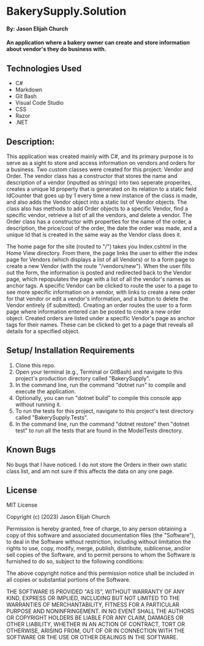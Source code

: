 #  BakerySupply.Solution

#### By: Jason Elijah Church

#### An application where a bakery owner can create and store information about vendor's they do business with.  

## Technologies Used
* C#
* Markdown
* Git Bash
* Visual Code Studio
* CSS
* Razor
* .NET

## Description:
This application was created mainly with C#, and its primary purpose is to serve as a sight to store and access information on vendors and orders for a business. Two custom classes were created for this project: Vendor and Order. The vendor class has a constructor that stores the name and description of a vendor (inputted as strings) into two seperate properites, creates a unique Id property that is generated on its relation to a static field IdCounter that goes up by 1 every time a new instance of the class is made, and also adds the Vendor object into a static list of Vendor objects. The class also has methods to add Order objects to a specific Vendor, find a specific vendor, retrieve a list of all the vendors, and delete a vendor. The Order class has a constructor with properties for the name of the order, a description, the price/cost of the order, the date the order was made, and a unique Id that is created in the same way as the Vendor class does it.

The home page for the site (routed to "/") takes you Index.cshtml in the Home View directory. From there, the page links the user to either the index page for Vendors (which displays a list of all Vendors) or to a form page to create a new Vendor (with the route "/vendors/new"). When the user fills out the form, the information is posted and redirected back to the Vendor page, which repopulates the page with a list of all the vendor's names as anchor tags. A specific Vendor can be clicked to route the user to a page to see more specific information on a vendor, with links to create a new order for that vendor or edit a vendor's information, and a button to delete the Vendor entirely (if submitted). Creating an order routes the user to a form page where information entered can be posted to create a new order object. Created orders are listed under a specific Vendor's page as anchor tags for their names. These can be clicked to get to a page that reveals all details for a specified object. 

## Setup/ Installation Requirements

1. Clone this repo.
2. Open your terminal (e.g., Terminal or GitBash) and navigate to this project's production directory called "BakerySupply".
3. In the command line, run the command "dotnet run" to compile and execute the application.
4. Optionally, you can run "dotnet build" to compile this console app without running it.
5. To run the tests for this project, navigate to this project's test directory called "BakerySupply.Tests".
6. In the command line, run the command "dotnet restore" then "dotnet test" to run all the tests that are found in the ModelTests directory.

## Known Bugs

No bugs that I have noticed. I do not store the Orders in their own static class list, and am not sure if this affects the data on any one page.

## License

MIT License

Copyright (c) (2023) Jason Elijah Church

Permission is hereby granted, free of charge, to any person obtaining a copy
of this software and associated documentation files (the "Software"), to deal
in the Software without restriction, including without limitation the rights
to use, copy, modify, merge, publish, distribute, sublicense, and/or sell
copies of the Software, and to permit persons to whom the Software is
furnished to do so, subject to the following conditions:

The above copyright notice and this permission notice shall be included in all
copies or substantial portions of the Software.

THE SOFTWARE IS PROVIDED "AS IS", WITHOUT WARRANTY OF ANY KIND, EXPRESS OR
IMPLIED, INCLUDING BUT NOT LIMITED TO THE WARRANTIES OF MERCHANTABILITY,
FITNESS FOR A PARTICULAR PURPOSE AND NONINFRINGEMENT. IN NO EVENT SHALL THE
AUTHORS OR COPYRIGHT HOLDERS BE LIABLE FOR ANY CLAIM, DAMAGES OR OTHER
LIABILITY, WHETHER IN AN ACTION OF CONTRACT, TORT OR OTHERWISE, ARISING FROM,
OUT OF OR IN CONNECTION WITH THE SOFTWARE OR THE USE OR OTHER DEALINGS IN THE
SOFTWARE.
